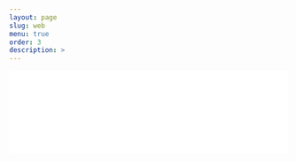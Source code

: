 ```yaml
---
layout: page
slug: web
menu: true
order: 3
description: >
---
```


<iframe src="webInd.html" width="100%" scrolling = "no" frameborder="0"></iframe>


